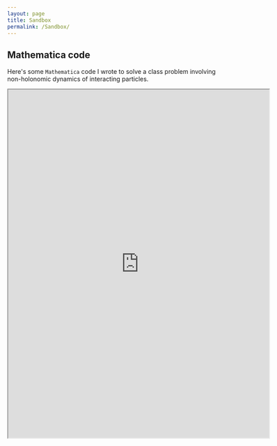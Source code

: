 ```yaml
---
layout: page
title: Sandbox
permalink: /Sandbox/
---
```


## Mathematica code
Here's some `Mathematica` code I wrote to solve a class problem involving non-holonomic dynamics of interacting particles.
<iframe src="https://www.wolframcloud.com/obj/a480d50e-1d00-49a1-b740-cca017912377?_embed=iframe" width="600" height="800"></iframe>
